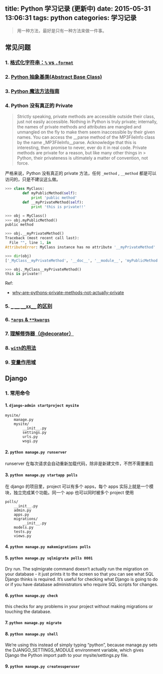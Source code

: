 title: Python 学习记录 (更新中)
date: 2015-05-31 13:06:31
tags: python
categories: 学习记录
---

<blockquote class="blockquote-center">用一种方法，最好是只有一种方法来做一件事。</blockquote>

## 常见问题
### 1. [格式化字符串：`%` vs `.format`](http://stackoverflow.com/questions/5082452/python-string-formatting-vs-format)
### 2. [Python 抽象基类(Abstract Base Class)](http://zaiste.net/2013/01/abstract_classes_in_python/)
### 3. [Python 魔法方法指南](http://pyzh.readthedocs.org/en/latest/python-magic-methods-guide.html)
<!-- more -->
### 4. Python 没有真正的 Private

> Strictly speaking, private methods are accessible outside their class, just not easily accessible. Nothing in Python is truly private; internally, the names of private methods and attributes are mangled and unmangled on the fly to make them seem inaccessible by their given names. You can access the \__parse method of the MP3FileInfo class by the name _MP3FileInfo__parse. Acknowledge that this is interesting, then promise to never, ever do it in real code. Private methods are private for a reason, but like many other things in > Python, their privateness is ultimately a matter of convention, not force.

严格来说，Python 没有真正的 private 方法，任何 `_method` , `__method` 都是可以访问的，只是不建议这么做。

```python
>>> class MyClass:
        def myPublicMethod(self):
            print 'public method'
        def __myPrivateMethod(self):
            print 'this is private!!'

>>> obj = MyClass()
>>> obj.myPublicMethod()
public method

>>> obj.__myPrivateMethod()
Traceback (most recent call last):
  File "", line 1, in
AttributeError: MyClass instance has no attribute '__myPrivateMethod'

>>> dir(obj)
['_MyClass__myPrivateMethod', '__doc__', '__module__', 'myPublicMethod']

>>> obj._MyClass__myPrivateMethod()
this is private!!
```

Ref:
- [why-are-pythons-private-methods-not-actually-private](http://stackoverflow.com/questions/70528/why-are-pythons-private-methods-not-actually-private)

### 5. [`_` `__` `__xx__` 的区别](http://igorsobreira.com/2010/09/16/difference-between-one-underline-and-two-underlines-in-python.html)

### 6. [`*args` & `**kwargs`](http://stackoverflow.com/questions/36901/what-does-double-star-and-star-do-for-python-parameters)

### 7. [理解修饰器（@decorator）](http://coolshell.cn/articles/11265.html)

### 8. [`with`的用法](http://blog.kissdata.com/2014/05/23/python-with.html)

### 9. [变量作用域](http://www.saltycrane.com/blog/2008/01/python-variable-scope-notes/)

## Django

### 1. 常用命令
#### 1. `django-admin startproject mysite`
```
mysite/
    manage.py
    mysite/
        __init__.py
        settings.py
        urls.py
        wsgi.py
```

#### 2. `python manage.py runserver`
runserver 在每次请求会自动重新加载代码，除非是新建文件，不然不需要重启

#### 3. `python manage.py startapp polls`
在 django 的项目里，project 可以有多个 apps，每个 apps 实际上就是一个模块，独立完成某个功能。同一个 app 也可以同时被多个 project 使用
```
polls/
    __init__.py
    admin.py
    apps.py
    migrations/
        __init__.py
    models.py
    tests.py
    views.py
```

#### 4. `python manage.py makemigrations polls`

#### 5. `python manage.py sqlmigrate polls 0001`
Dry run.
The sqlmigrate command doesn’t actually run the migration on your database - it just prints it to the screen so that you can see what SQL Django thinks is required. It’s useful for checking what Django is going to do or if you have database administrators who require SQL scripts for changes.

#### 6. `python manage.py check`
this checks for any problems in your project without making migrations or touching the database.

#### 7. `python manage.py migrate`

#### 8. `python manage.py shell`
We’re using this instead of simply typing “python”, because manage.py sets the DJANGO_SETTINGS_MODULE environment variable, which gives Django the Python import path to your mysite/settings.py file.

#### 9. `python manage.py createsuperuser`
